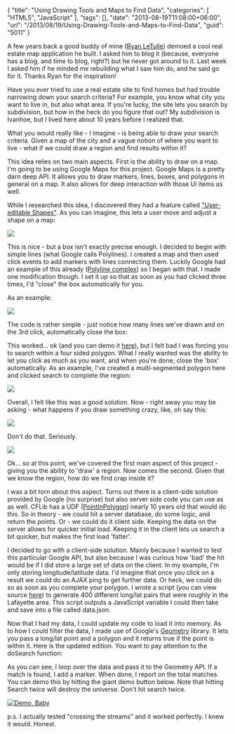 {
	"title": "Using Drawing Tools and Maps to Find Data",
	"categories": [
		"HTML5",
		"JavaScript"
	],
	"tags": [],
	"date": "2013-08-19T11:08:00+06:00",
	"url": "/2013/08/19/Using-Drawing-Tools-and-Maps-to-Find-Data",
	"guid": "5011"
}

A few years back a good buddy of mine (<a href="http://bayousoft.com/">Ryan LeTulle</a>) demoed a cool real estate map application he built. I asked him to blog it (because, everyone has a blog, and time to blog, right?) but he never got around to it. Last week I asked him if he minded me rebuilding what I saw him do, and he said go for it. Thanks Ryan for the inspiration!

Have you ever tried to use a real estate site to find homes but had trouble narrowing down your search criteria? For example, you know what city you want to live in, but also what area. If you're lucky, the site lets you search by subdivision, but how in the heck do you figure that out? My subdivision is Ivanhoe, but I lived here about 10 years before I realized that. 

What you would really like - I imagine - is being able to draw your search criteria. Given a map of the city and a vague notion of where you want to live - what if we could draw a region and find results within it?
<!--more-->
This idea relies on two main aspects. First is the ability to draw on a map. I'm going to be using Google Maps for this project. Google Maps is a pretty darn deep API. It allows you to draw markers, lines, boxes, and polygons in general on a map. It also allows for deep interaction with those UI items as well.

While I researched this idea, I discovered they had a feature called <a href="https://developers.google.com/maps/documentation/javascript/examples/user-editable-shapes">"User-editable Shapes"</a>. As you can imagine, this lets a user move and adjust a shape on a map:

<img src="https://static.raymondcamden.com/images/forb.png" />

This is nice - but a box isn't exactly precise enough. I decided to begin with simple lines (what Google calls Polylines). I created a map and then used click events to add markers with lines connecting them. Luckily Google had an example of this already (<a href="https://developers.google.com/maps/documentation/javascript/examples/polyline-complex">Polyline complex</a>) so I began with that. I made one modification though. I set it up so that as soon as you had clicked three times, I'd "close" the box automatically for you. 

As an example:

<img src="https://static.raymondcamden.com/images/forb2.png" />

The code is rather simple - just notice how many lines we've drawn and on the 3rd click, automatically close the box:
 
<script src="https://gist.github.com/cfjedimaster/6269870.js"></script>

This worked... ok (and you can demo it <a href="http://www.raymondcamden.com/demos/2013/aug/16_2/test1.html">here</a>), but I felt bad I was forcing you to search within a four sided polygon. What I really wanted was the ability to let you click as much as you want, and when you're done, close the 'box' automatically. As an example, I've created a multi-segmented polygon here and clicked search to complete the region:

<img src="https://static.raymondcamden.com/images/forb3.png" />

Overall, I felt like this was a good solution. Now - right away you may be asking - what happens if you draw something crazy, like, oh say this:

<img src="https://static.raymondcamden.com/images/forb4.png" />

Don't do that. Seriously. 

<img src="https://static.raymondcamden.com/images/streams.jpg" />

Ok... so at this point, we've covered the first main aspect of this project - giving you the ability to 'draw' a region. Now comes the second. Given that we know the region, how do we find crap inside it? 

I was a bit torn about this aspect. Turns out there is a client-side solution provided by Google (no surprise) but also server side code you can use as as well. CFLib has a UDF (<a href="http://www.cflib.org/udf/PointInPolygon">PointInPolygon</a>) nearly 10 years old that would do this. So in theory - we could hit a server database, do some logic, and return the points. Or - we could do it client side. Keeping the data on the server allows for quicker initial load. Keeping it in the client lets us search a bit quicker, but makes the first load 'fatter'.

I decided to go with a client-side solution. Mainly because I wanted to test this particular Google API, but also because I was curious how 'bad' the hit would be if I did store a large set of data on the client. In my example, I'm only storing longitude/latitude data. I'd imagine that once you click on a result we could do an AJAX ping to get further data. Or heck, we could do so as soon as you complete your polygon. I wrote a script (you can view source <a href="http://www.raymondcamden.com/demos/2013/aug/16_2/gen.html">here</a>) to generate 400 different long/lat pairs that were roughly in the Lafayette area. This script outputs a JavaScript variable I could then take and save into a file called data.json.

Now that I had my data, I could update my code to load it into memory. As to how I could filter the data, I made use of Google's <a href="https://developers.google.com/maps/documentation/javascript/geometry">Geometry</a> library. It lets you pass a long/lat point and a polygon and it returns true if the point is within it. Here is the updated edition. You want to pay attention to the doSearch function:

<script src="https://gist.github.com/cfjedimaster/6270009.js"></script>

As you can see, I loop over the data and pass it to the Geometry API. If a match is found, I add a marker. When done, I report on the total matches. You can demo this by hitting the giant demo button below. Note that hitting Search twice will destroy the universe. Don't hit search twice.

<a href="http://www.raymondcamden.com/demos/2013/aug/16_2/test3.html"><img src="https://static.raymondcamden.com/images/icon_128.png" title="Demo, Baby" border="0"></a>

p.s. I actually tested "crossing the streams" and it worked perfectly. I knew it would. Honest.
